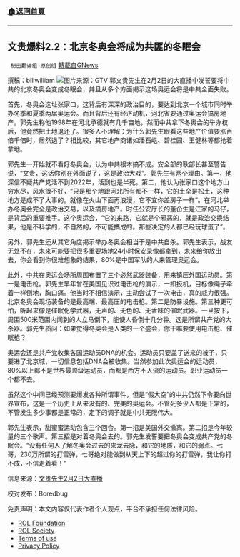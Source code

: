 ###  [:house:返回首頁](https://github.com/ourhimalayas/txt)
---


## 文贵爆料2.2：北京冬奥会将成为共匪的冬眠会
` 秘密翻译组-原创组` [轉載自GNews](https://gnews.org/zh-hans/1949292/)

撰稿：billwilliam
![](https://assets.gnews.org/wp-content/uploads/2022/02/image-151.png)图片来源：GTV
郭文贵先生在2月2日的大直播中发誓要将中共的北京冬奥会变成冬眠会，并且从多个方面揭示这场奥运会将是中共全面失败。

首先，冬奥会选址张家口，这背后有深深的政治目的，要达到北京一个城市同时举办冬季和夏季两届奥运会。而且背后还有经济动机，河北省要通过奥运会搞房地产。郭先生称他1998年在河北承德就有几千亩地，然而中共拿下冬奥会的举办权后，他竟然把土地退还了。很多人不理解：为什么郭先生眼看这些地产价值要涨百倍千倍时，居然退了？相比较，其它地产商诸如潘石屹、碧桂园、王健林等都抢着拿地。

郭先生一开始就不看好冬奥会，认为中共根本搞不成。安全部的耿部长甚至警告说，“文贵，这话你别在外面说了，这是政治大戏”。郭先生有两个理由。第一，他深信不疑共产党活不到2022年，活到也是半死。第二，他认为张家口这个地方山穷水尽，风水很不好，“只是那个地跟河北所有都不一样，它的土全是松土，这种地方是成不了大事的。就像在火山下面再浪漫，它不宜你盖房子一样”。在河北举办冬奥会完全是政治交易，以及搞房地产。时任公安厅长的董仚生是江家的马仔，是背后的重要推手。这个奥运会，“它的来路，它就是个邪恶的，就是政治交换结果，他是不科学的，不自然的，不可能搞成的。那些决定的人都已经玩球蛋了”。

另外，郭先生还从其它角度揭示举办冬奥会相当于是中共自杀。郭先生表示，战友无处不在，未来可能要把很多重要场地24小时保安录像都拿到，未来给你放出去，你会看到你很难想象的结果，80%是中国军队的人来管理奥运会。

此外，中共在奥运会场所周围布置了三个必然武器装备，用来镇压外国运动员。第一是电击枪。郭先生早年曾在美国见识过电击枪的演示，一扣扳机，目标像绳子牵着一样倒地，胸口痛。他当时不相信演示，主动尝试了一次电击，真的威力很强。北京冬奥会现场装备的是最高端、最高压的电击枪。第二是防暴设施。第三种更可怕，听起来像是催眠化学武器，无声的、无色的、无香味的催眠武器。一旦按下，周围500米范围内闻到的人立马倒下，能使人昏倒十几分钟。这是所谓共产党的大杀器。郭先生质问：如果觉得冬奥会是人类的一个盛会，你干嘛要使用电击枪、催眠枪？

奥运会还是共产党收集各国运动员DNA的机会。运动员只要盖了送来的被子，只要进了北京城，一切信息包括DNA会被收集。当然参加此次奥运会的运动员，80%以上都不是世界最顶级运动员，而都是西方不入流的运动员。职业运动员一个都不去。

虽然这个中间已经预测要爆发各种所谓事件，但是“假大空”的中共仍然下令要向世界宣布，这是一个历史上从来没有的、完美的奥运会。不管死多少人都是正常的，不管发生多少事都是正常的，定下的调子就是中共无限伟大。

郭先生表示，甜蜜蜜运动包含三个回合。第一招是美国外交撤离。第二招是今年较量的三个歌声。第三招是对着冬奥会去的。郭先生发誓要把冬奥会变成共产党的冬眠会。“没有任何人了解冬奥会过去的来龙去脉，和它的地质，和它的弱点。七哥，230万所谓的打雪弹，七哥绝对能做到从天上下的超过你的打雪弹，我让你打不成，不信走着看！”



信息来源：[文贵先生2月2日大直播](https://gtv.org/video/id=61fa824c96ba5d73e0c15749)

校对发布：Boredbug

 

免责声明：本文内容仅代表作者个人观点，平台不承担任何法律风险。

- [ROL Foundation](https://rolfoundation.org/)
- [ROL Society](https://rolsociety.org/)
- [Terms of use](https://gnews.org/terms-of-use-3/)
- [Privacy Policy](https://gnews.org/privacy-policy/)
